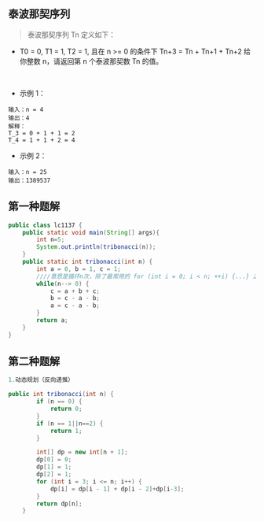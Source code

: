 ## 泰波那契序列
> 泰波那契序列 Tn 定义如下： 
* T0 = 0, T1 = 1, T2 = 1, 且在 n >= 0 的条件下 Tn+3 = Tn + Tn+1 + Tn+2
给你整数 n，请返回第 n 个泰波那契数 Tn 的值。

 

* 示例 1：
```
输入：n = 4
输出：4
解释：
T_3 = 0 + 1 + 1 = 2
T_4 = 1 + 1 + 2 = 4
```
* 示例 2：
```
输入：n = 25
输出：1389537
```
## 第一种题解
```java
public class lc1137 {
    public static void main(String[] args){
        int n=5;
        System.out.println(tribonacci(n));
    }
    public static int tribonacci(int n) {
        int a = 0, b = 1, c = 1;
        ////意思是循环n次，除了最常用的 for (int i = 0; i < n; ++i) {...} 之外，还可以写 while (n-- > 0)
        while(n--> 0) {
            c = a + b + c;
            b = c - a - b;
            a = c - a - b;
        }
        return a;
    }
}
```
## 第二种题解
```java
1.动态规划（反向递推）

public int tribonacci(int n) {
        if (n == 0) {
            return 0;
        }
        if (n == 1||n==2) {
            return 1;
        } 

        int[] dp = new int[n + 1];
        dp[0] = 0;
        dp[1] = 1;
        dp[2] = 1;
        for (int i = 3; i <= n; i++) {
            dp[i] = dp[i - 1] + dp[i - 2]+dp[i-3];
        }
        return dp[n];
    }

```
